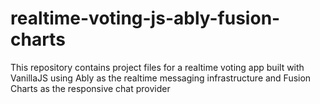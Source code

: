# realtime-voting-js-ably-fusion-charts
This repository contains project files for a realtime voting app built with VanillaJS using Ably as the realtime messaging infrastructure and Fusion Charts as the responsive chat provider
